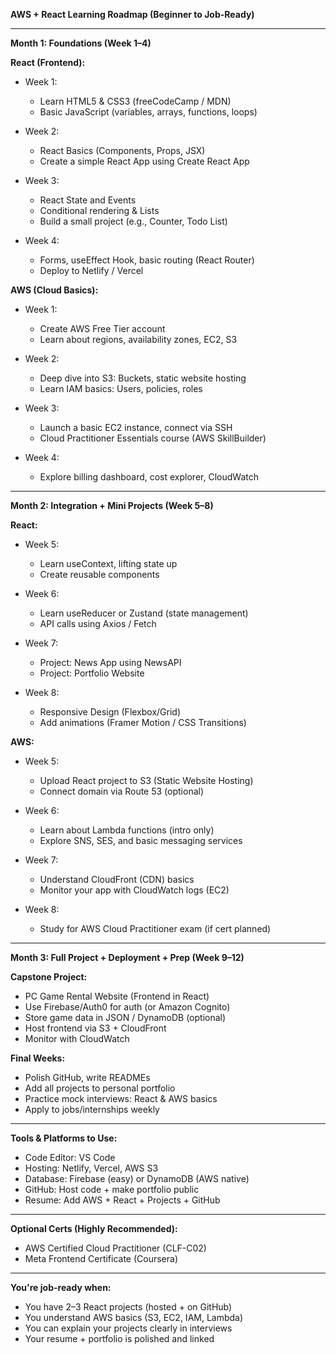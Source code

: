 **AWS + React Learning Roadmap (Beginner to Job-Ready)**

---

**Month 1: Foundations (Week 1–4)**

**React (Frontend):**

* Week 1:

  * Learn HTML5 & CSS3 (freeCodeCamp / MDN)
  * Basic JavaScript (variables, arrays, functions, loops)
* Week 2:

  * React Basics (Components, Props, JSX)
  * Create a simple React App using Create React App
* Week 3:

  * React State and Events
  * Conditional rendering & Lists
  * Build a small project (e.g., Counter, Todo List)
* Week 4:

  * Forms, useEffect Hook, basic routing (React Router)
  * Deploy to Netlify / Vercel

**AWS (Cloud Basics):**

* Week 1:

  * Create AWS Free Tier account
  * Learn about regions, availability zones, EC2, S3
* Week 2:

  * Deep dive into S3: Buckets, static website hosting
  * Learn IAM basics: Users, policies, roles
* Week 3:

  * Launch a basic EC2 instance, connect via SSH
  * Cloud Practitioner Essentials course (AWS SkillBuilder)
* Week 4:

  * Explore billing dashboard, cost explorer, CloudWatch

---

**Month 2: Integration + Mini Projects (Week 5–8)**

**React:**

* Week 5:

  * Learn useContext, lifting state up
  * Create reusable components
* Week 6:

  * Learn useReducer or Zustand (state management)
  * API calls using Axios / Fetch
* Week 7:

  * Project: News App using NewsAPI
  * Project: Portfolio Website
* Week 8:

  * Responsive Design (Flexbox/Grid)
  * Add animations (Framer Motion / CSS Transitions)

**AWS:**

* Week 5:

  * Upload React project to S3 (Static Website Hosting)
  * Connect domain via Route 53 (optional)
* Week 6:

  * Learn about Lambda functions (intro only)
  * Explore SNS, SES, and basic messaging services
* Week 7:

  * Understand CloudFront (CDN) basics
  * Monitor your app with CloudWatch logs (EC2)
* Week 8:

  * Study for AWS Cloud Practitioner exam (if cert planned)

---

**Month 3: Full Project + Deployment + Prep (Week 9–12)**

**Capstone Project:**

* PC Game Rental Website (Frontend in React)
* Use Firebase/Auth0 for auth (or Amazon Cognito)
* Store game data in JSON / DynamoDB (optional)
* Host frontend via S3 + CloudFront
* Monitor with CloudWatch

**Final Weeks:**

* Polish GitHub, write READMEs
* Add all projects to personal portfolio
* Practice mock interviews: React & AWS basics
* Apply to jobs/internships weekly

---

**Tools & Platforms to Use:**

* Code Editor: VS Code
* Hosting: Netlify, Vercel, AWS S3
* Database: Firebase (easy) or DynamoDB (AWS native)
* GitHub: Host code + make portfolio public
* Resume: Add AWS + React + Projects + GitHub

---

**Optional Certs (Highly Recommended):**

* AWS Certified Cloud Practitioner (CLF-C02)
* Meta Frontend Certificate (Coursera)

---

**You're job-ready when:**

* You have 2–3 React projects (hosted + on GitHub)
* You understand AWS basics (S3, EC2, IAM, Lambda)
* You can explain your projects clearly in interviews
* Your resume + portfolio is polished and linked

